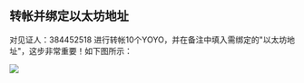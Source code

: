 ## 转帐并绑定以太坊地址

对见证人：384452518 进行转帐10个YOYO，并在备注中填入需绑定的"以太坊地址"，这步非常重要！如下图所示：

![](https://ipfs.ilark.io/ipfs/QmX64SjcRdYtWo4MqwZ9kGvwYX3x8DKkqK4zadkvvNtcKy)